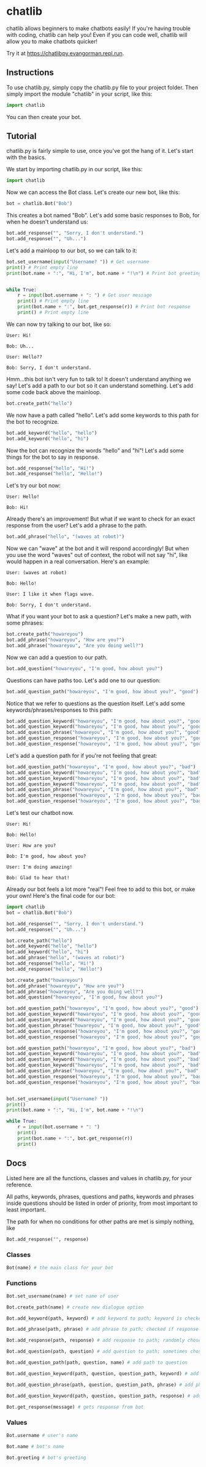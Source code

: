 # chatlib

chatlib allows beginners to make chatbots easily! If you're having trouble with coding, chatlib can help you! Even if you can code well, chatlib will allow you to make chatbots quicker!

Try it at https://chatlibpy.evangorman.repl.run.

## Instructions

To use chatlib.py, simply copy the chatlib.py file to your project folder. Then simply import the module "chatlib" in your script, like this:

```python
import chatlib
```

You can then create your bot.

## Tutorial

chatlib.py is fairly simple to use, once you've got the hang of it. Let's start with the basics.

We start by importing chatlib.py in our script, like this:

``` python
import chatlib
```

Now we can access the Bot class. Let's create our new bot, like this:

``` python
bot = chatlib.Bot("Bob")
```

This creates a bot named "Bob". Let's add some basic responses to Bob, for when he doesn't understand us:

``` python
bot.add_response("", "Sorry, I don't understand.")
bot.add_response("", "Uh...")
```

Let's add a mainloop to our bot, so we can talk to it:

``` python
bot.set_username(input("Username? ")) # Get username
print() # Print empty line
print(bot.name + ":", "Hi, I'm", bot.name + "!\n") # Print bot greeting


while True:
    r = input(bot.username + ": ") # Get user message
    print() # Print empty line
    print(bot.name + ":", bot.get_response(r)) # Print bot response
    print() # Print empty line
```

We can now try talking to our bot, like so:

```
User: Hi!

Bob: Uh...

User: Hello??

Bob: Sorry, I don't understand.
```

Hmm...this bot isn't very fun to talk to! It doesn't understand anything we say! Let's add a path to our bot so it can understand something. Let's add some code back above the mainloop.

``` python
bot.create_path("hello")
```

We now have a path called "hello". Let's add some keywords to this path for the bot to recognize.

``` python
bot.add_keyword("hello", "hello")
bot.add_keyword("hello", "hi")
```

Now the bot can recognize the words "hello" and "hi"! Let's add some things for the bot to say in response.

``` python
bot.add_response("hello", "Hi!")
bot.add_response("hello", "Hello!")
```

Let's try our bot now:

```
User: Hello!

Bob: Hi!
```

Already there's an improvement! But what if we want to check for an exact response from the user? Let's add a phrase to the path.

``` python
bot.add_phrase("hello", "(waves at robot)")
```

Now we can "wave" at the bot and it will respond accordingly! But when you use the word "waves" out of context, the robot will not say "hi", like would happen in a real conversation. Here's an example:

```
User: (waves at robot)

Bob: Hello!

User: I like it when flags wave.

Bob: Sorry, I don't understand.
```

What if you want your bot to ask a question? Let's make a new path, with some phrases:

``` python
bot.create_path("howareyou")
bot.add_phrase("howareyou", "How are you?")
bot.add_phrase("howareyou", "Are you doing well?")
```

Now we can add a question to our path.

``` python
bot.add_question("howareyou", "I'm good, how about you?")
```

Questions can have paths too. Let's add one to our question:

``` python
bot.add_question_path("howareyou", "I'm good, how about you?", "good")
```

Notice that we refer to questions as the question itself. Let's add some keywords/phrases/responses to this path:

``` python
bot.add_question_keyword("howareyou", "I'm good, how about you?", "good", "good")
bot.add_question_keyword("howareyou", "I'm good, how about you?", "good", "great")
bot.add_question_phrase("howareyou", "I'm good, how about you?", "good", "I'm doing amazing!")
bot.add_question_response("howareyou", "I'm good, how about you?", "good", "Good to hear that!")
bot.add_question_response("howareyou", "I'm good, how about you?", "good", "That's great!")
```

Let's add a question path for if you're not feeling that great:

``` python
bot.add_question_path("howareyou", "I'm good, how about you?", "bad")
bot.add_question_keyword("howareyou", "I'm good, how about you?", "bad", "bad")
bot.add_question_keyword("howareyou", "I'm good, how about you?", "bad", "terrible")
bot.add_question_keyword("howareyou", "I'm good, how about you?", "bad", "awful")
bot.add_question_phrase("howareyou", "I'm good, how about you?", "bad", "Not that great...")
bot.add_question_response("howareyou", "I'm good, how about you?", "bad", "Sorry to hear that...")
bot.add_question_response("howareyou", "I'm good, how about you?", "bad", "I hope you feel better soon.")
```

Let's test our chatbot now.

```
User: Hi!

Bob: Hello!

User: How are you?

Bob: I'm good, how about you?

User: I'm doing amazing!

Bob: Glad to hear that!
```

Already our bot feels a lot more "real"! Feel free to add to this bot, or make your own! Here's the final code for our bot:

``` python
import chatlib
bot = chatlib.Bot("Bob")

bot.add_response("", "Sorry, I don't understand.")
bot.add_response("", "Uh...")

bot.create_path("hello")
bot.add_keyword("hello", "hello")
bot.add_keyword("hello", "hi")
bot.add_phrase("hello", "(waves at robot)")
bot.add_response("hello", "Hi!")
bot.add_response("hello", "Hello!")

bot.create_path("howareyou")
bot.add_phrase("howareyou", "How are you?")
bot.add_phrase("howareyou", "Are you doing well?")
bot.add_question("howareyou", "I'm good, how about you?")

bot.add_question_path("howareyou", "I'm good, how about you?", "good")
bot.add_question_keyword("howareyou", "I'm good, how about you?", "good", "good")
bot.add_question_keyword("howareyou", "I'm good, how about you?", "good", "great")
bot.add_question_phrase("howareyou", "I'm good, how about you?", "good", "I'm doing amazing!")
bot.add_question_response("howareyou", "I'm good, how about you?", "good", "Good to hear that!")
bot.add_question_response("howareyou", "I'm good, how about you?", "good", "That's great!")

bot.add_question_path("howareyou", "I'm good, how about you?", "bad")
bot.add_question_keyword("howareyou", "I'm good, how about you?", "bad", "bad")
bot.add_question_keyword("howareyou", "I'm good, how about you?", "bad", "terrible")
bot.add_question_keyword("howareyou", "I'm good, how about you?", "bad", "awful")
bot.add_question_phrase("howareyou", "I'm good, how about you?", "bad", "Not that great...")
bot.add_question_response("howareyou", "I'm good, how about you?", "bad", "Sorry to hear that...")
bot.add_question_response("howareyou", "I'm good, how about you?", "bad", "I hope you feel better soon.")


bot.set_username(input("Username? "))
print()
print(bot.name + ":", "Hi, I'm", bot.name + "!\n")

while True:
    r = input(bot.username + ": ")
    print()
    print(bot.name + ":", bot.get_response(r))
    print()
```


## Docs

Listed here are all the functions, classes and values in chatlib.py, for your reference.

All paths, keywords, phrases, questions and paths, keywords and phrases inside questions should be listed in order of priority, from most important to least important.

The path for when no conditions for other paths are met is simply nothing, like

```python
Bot.add_response("", response)
```

### Classes

```python
Bot(name) # the main class for your bot
```

### Functions

```python
Bot.set_username(name) # set name of user

Bot.create_path(name) # create new dialogue option

Bot.add_keyword(path, keyword) # add keyword to path; keyword is checked for anywhere in response

Bot.add_phrase(path, phrase) # add phrase to path; checked if response is phrase

Bot.add_response(path, response) # add response to path; randomly chosen for bot to say

Bot.add_question(path, question) # add question to path; sometimes chosen instead of response

Bot.add_question_path(path, question, name) # add path to question

Bot.add_question_keyword(path, question, question_path, keyword) # add keyword to path in question

Bot.add_question_phrase(path, question, question_path, phrase) # add phrase to path in question

Bot.add_question_keyword(path, question, question_path, response) # add response to path in question

Bot.get_response(message) # gets response from bot
```

### Values

```python
Bot.username # user's name

Bot.name # bot's name

Bot.greeting # bot's greeting
```

